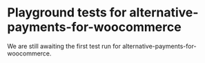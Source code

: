 # Playground tests for alternative-payments-for-woocommerce
We are still awaiting the first test run for alternative-payments-for-woocommerce.
